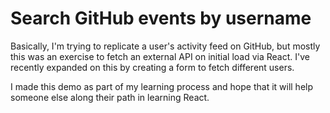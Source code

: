 # Search GitHub events by username

Basically, I'm trying to replicate a user's activity feed on GitHub, but mostly
this was an exercise to fetch an external API on initial load via React. I've
recently expanded on this by creating a form to fetch different users.

I made this demo as part of my learning process and hope that it will help someone
else along their path in learning React. 
